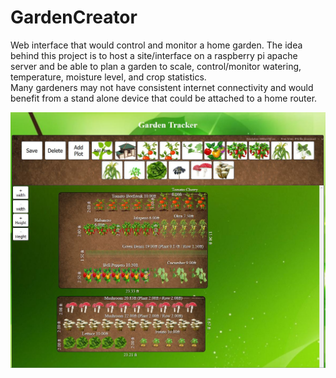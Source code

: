 # GardenCreator
Web interface that would control and monitor a home garden.
The idea behind this project is to host a site/interface on a raspberry pi apache server and be able to plan a garden to scale, control/monitor watering, temperature, moisture level, and crop statistics.  
Many gardeners may not have consistent internet connectivity and would benefit from a stand alone device that could be attached to a home router.  

![alt text](pictures/interfaceExample.JPG)
